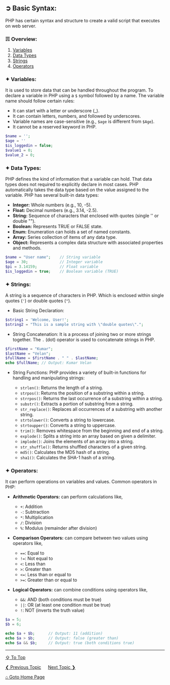 ## &#10162; Basic Syntax:
PHP has certain syntax and structure to create a valid script that executes on web server. 

### &#9780; Overview:
1. [Variables](#-variables)
2. [Data Types](#-data-types)
3. [Strings](#-strings)
4. [Operators](#-operators)

### &#10022; Variables:
It is used to store data that can be handled throughout the program. To declare a variable in PHP using a `$` symbol followed by a name. The variable name should follow certain rules:
  - It can start with a letter or underscore (_).
  - It can contain letters, numbers, and followed by underscores.
  - Variable names are case-sensitive (e.g., `$age` is different from `$Age`).
  - It cannot be a reserved keyword in PHP.

```php
$name = '';
$age = ''
$is_loggedin = false;
$value1 = 0;
$value_2 = 0;
```

### &#10022; Data Types:
PHP defines the kind of information that a variable can hold. That data types does not required to explicitly declare in most cases. PHP automatically takes the data type based on the value assigned to the variable. PHP has several built-in data types: 
- **Integer:** Whole numbers (e.g., 10, -5).
- **Float:** Decimal numbers (e.g., 3.14, -2.5).
- **String:** Sequence of characters that enclosed with quotes (single '' or double "").
- **Boolean:** Represents TRUE or FALSE state.
- **Enum:** Enumeration can holds a set of named constants.
- **Array:** Series collection of items of any data type.
- **Object:** Represents a complex data structure with associated properties and methods.

```php
$name = "User name";    // String variable
$age = 30;              // Integer variable
$pi = 3.14159;          // Float variable
$is_loggedin = true;    // Boolean variable (TRUE)
```

### &#10022; Strings:
A string is a sequence of characters in PHP. Which is enclosed within single quotes (`'`) or double quotes (`"`). 

- Basic String Declaration:

```php
$string1 = 'Welcome, User!';
$string2 = "This is a sample string with \"double quotes\".";
```

- String Concatenation:
It is a process of joining two or more strings together. The `.` (dot) operator is used to concatenate strings in PHP.

```php
$firstName = "Kumar";
$lastName = "Velan";
$fullName = $firstName . " " . $lastName;
echo $fullName; // Output: Kumar Velan
```

- String Functions:
PHP provides a variety of built-in functions for handling and manipulating strings:

	- `strlen()`: Returns the length of a string.
	- `strpos()`: Returns the position of a substring within a string.
	- `strrpos()`: Returns the last occurrence of a substring within a string.
	- `substr()`: Extracts a portion of substring from a string.
	- `str_replace()`: Replaces all occurrences of a substring with another string.
	- `strtolower()`: Converts a string to lowercase.
	- `strtoupper()`: Converts a string to uppercase.
	- `trim()`: Removes whitespace from the beginning and end of a string.
	- `explode()`: Splits a string into an array based on given a delimiter.
	- `implode()`: Joins the elements of an array into a string.
	- `str_shuffle()`: Returns shuffled characters of a given string.
	- `md5()`: Calculates the MD5 hash of a string.
	- `sha1()`: Calculates the SHA-1 hash of a string.

### &#10022; Operators:
It can perform operations on variables and values. Common operators in PHP:
- **Arithmetic Operators:** can perform calculations like,
	- `+`: Addition
	- `-`: Subtraction
	- `*`: Multiplication
	- `/`: Division
	- `%`: Modulus (remainder after division)

- **Comparison Operators:** can compare between two values using operators like,
	- `==`: Equal to
	- `!=`: Not equal to
	- `<`: Less than
	- `>`: Greater than
	- `<=`: Less than or equal to
	- `>=`: Greater than or equal to

- **Logical Operators:** can combine conditions using operators like,
	- `&&`: AND (both conditions must be true)
	- `||`: OR (at least one condition must be true)
	- `!`: NOT (inverts the truth value)

```php
$a = 5;
$b = 6;

echo $a + $b;      // Output: 11 (addition)
echo $a > $b;      // Output: false (greater than)
echo $a && $b;     // Output: true (both conditions true)
```

---
[&#8682; To Top](#-basic-syntax)

[&#10094; Previous Topic](../introduction.md) &emsp; [Next Topic &#10095;](./comments.md)

[&#8962; Goto Home Page](../README.md)